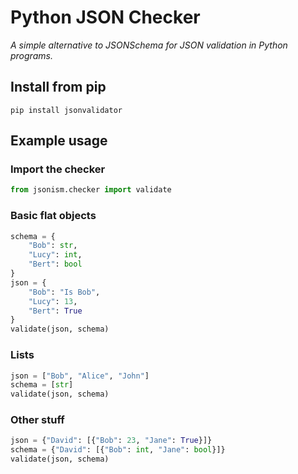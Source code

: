 Python JSON Checker
===================

*A simple alternative to JSONSchema for JSON validation in Python programs.*

Install from pip
----------------

```pip install jsonvalidator```

Example usage
-------------

### Import the checker

```python
from jsonism.checker import validate
```

### Basic flat objects

```python
schema = {
    "Bob": str,
    "Lucy": int,
    "Bert": bool
}
json = {
    "Bob": "Is Bob",
    "Lucy": 13,
    "Bert": True
}
validate(json, schema)
```

### Lists

```python
json = ["Bob", "Alice", "John"]
schema = [str]
validate(json, schema)
```

### Other stuff
```python
json = {"David": [{"Bob": 23, "Jane": True}]}
schema = {"David": [{"Bob": int, "Jane": bool}]}
validate(json, schema)
```

